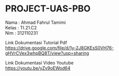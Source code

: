 # PROJECT-UAS-PBO
Nama    : Ahmad Fahrul Tamimi                                                                                                                                     
Kelas   : TI.21.C2                                                                                                                                                    
Nim     : 312110231


Link Dokumentasi Tutorial Pdf   
https://drive.google.com/file/d/1y-2J8GKEsS0VH76-gHVrCVex3whpBQ8T/view?usp=sharing

Link Dokumentasi Video Youtube                                                                                                                                    
https://youtu.be/yZv9oEWod64
